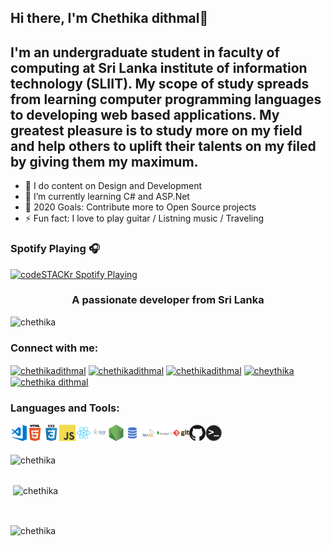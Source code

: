 ## Hi there, I'm Chethika dithmal👋
## I'm an undergraduate student in faculty of computing at Sri Lanka institute of information technology (SLIIT). My scope of study spreads from learning computer programming languages to developing web based applications. My greatest pleasure is to study more on my field and help others to uplift their talents on my filed by giving them my maximum. 
- 🔭 I do content on Design and Development
- 🌱 I’m currently learning C# and ASP.Net
- 🥅 2020 Goals: Contribute more to Open Source projects
- ⚡ Fun fact: I love to  play guitar / Listning music / Traveling 
### Spotify Playing 🎧
[<img src="https://now-playing-codestackr.vercel.app/api/spotify-playing" alt="codeSTACKr Spotify Playing" width="350" />](https://open.spotify.com/user/swyqyimdc12jajde4vpwd2x1b)
<h3 align="center">A passionate developer from Sri Lanka</h3>

<p align="left"> <img src="https://komarev.com/ghpvc/?username=chethika&label=Profile%20views&color=0e75b6&style=flat" alt="chethika" /> </p>



<h3 align="left">Connect with me:</h3>
<p align="left">
<a href="https://twitter.com/chethikadithmal" target="blank"><img align="center" src="https://cdn.jsdelivr.net/npm/simple-icons@3.0.1/icons/twitter.svg" alt="chethikadithmal" height="30" width="40" /></a>
<a href="https://linkedin.com/in/chethikadithmal" target="blank"><img align="center" src="https://cdn.jsdelivr.net/npm/simple-icons@3.0.1/icons/linkedin.svg" alt="chethikadithmal" height="30" width="40" /></a>
<a href="https://fb.com/chethikadithmal" target="blank"><img align="center" src="https://cdn.jsdelivr.net/npm/simple-icons@3.0.1/icons/facebook.svg" alt="chethikadithmal" height="30" width="40" /></a>
<a href="https://instagram.com/cheythika" target="blank"><img align="center" src="https://cdn.jsdelivr.net/npm/simple-icons@3.0.1/icons/instagram.svg" alt="cheythika" height="30" width="40" /></a>
<a href="https://www.youtube.com/c/chethika dithmal" target="blank"><img align="center" src="https://cdn.jsdelivr.net/npm/simple-icons@3.0.1/icons/youtube.svg" alt="chethika dithmal" height="30" width="40" /></a>
</p>

<h3 align="left">Languages and Tools:</h3>
<img align="left" alt="Visual Studio Code" width="26px" src="https://raw.githubusercontent.com/github/explore/80688e429a7d4ef2fca1e82350fe8e3517d3494d/topics/visual-studio-code/visual-studio-code.png" />
<img align="left" alt="HTML5" width="26px" src="https://raw.githubusercontent.com/github/explore/80688e429a7d4ef2fca1e82350fe8e3517d3494d/topics/html/html.png" />
<img align="left" alt="CSS3" width="26px" src="https://raw.githubusercontent.com/github/explore/80688e429a7d4ef2fca1e82350fe8e3517d3494d/topics/css/css.png" />
<img align="left" alt="JavaScript" width="26px" src="https://raw.githubusercontent.com/github/explore/80688e429a7d4ef2fca1e82350fe8e3517d3494d/topics/javascript/javascript.png" />
<img align="left" alt="React" width="26px" src="https://raw.githubusercontent.com/github/explore/80688e429a7d4ef2fca1e82350fe8e3517d3494d/topics/react/react.png" />
<img align="left" alt="JAVA" width="26px" src="https://raw.githubusercontent.com/github/explore/80688e429a7d4ef2fca1e82350fe8e3517d3494d/topics/java/java.png" />
<img align="left" alt="Node.js" width="26px" src="https://raw.githubusercontent.com/github/explore/80688e429a7d4ef2fca1e82350fe8e3517d3494d/topics/nodejs/nodejs.png" />
<img align="left" alt="SQL" width="26px" src="https://raw.githubusercontent.com/github/explore/80688e429a7d4ef2fca1e82350fe8e3517d3494d/topics/sql/sql.png" />
<img align="left" alt="MySQL" width="26px" src="https://raw.githubusercontent.com/github/explore/80688e429a7d4ef2fca1e82350fe8e3517d3494d/topics/mysql/mysql.png" />
<img align="left" alt="MongoDB" width="26px" src="https://raw.githubusercontent.com/github/explore/80688e429a7d4ef2fca1e82350fe8e3517d3494d/topics/mongodb/mongodb.png" />
<img align="left" alt="Git" width="26px" src="https://raw.githubusercontent.com/github/explore/80688e429a7d4ef2fca1e82350fe8e3517d3494d/topics/git/git.png" />
<img align="left" alt="GitHub" width="26px" src="https://raw.githubusercontent.com/github/explore/78df643247d429f6cc873026c0622819ad797942/topics/github/github.png" />
<img align="left" alt="Terminal" width="26px" src="https://raw.githubusercontent.com/github/explore/80688e429a7d4ef2fca1e82350fe8e3517d3494d/topics/terminal/terminal.png" />
<br>
<br>
<p><img align="left" src="https://github-readme-stats.vercel.app/api/top-langs?username=chethika&show_icons=true&locale=en&layout=compact" alt="chethika" /></p>
<br>
<br>
<p>&nbsp;<img align="center" src="https://github-readme-stats.vercel.app/api?username=chethika&show_icons=true&locale=en" alt="chethika" /></p>
<br>
<p><img align="center" src="https://github-readme-streak-stats.herokuapp.com/?user=chethika&" alt="chethika" /></p>

